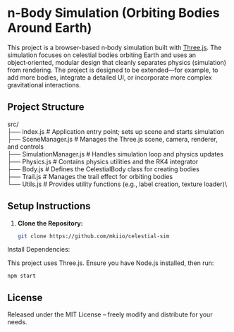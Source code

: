 # n-Body Simulation (Orbiting Bodies Around Earth)

This project is a browser-based n‑body simulation built with [Three.js](https://threejs.org/). The simulation focuses on celestial bodies orbiting Earth and uses an object‑oriented, modular design that cleanly separates physics (simulation) from rendering. The project is designed to be extended—for example, to add more bodies, integrate a detailed UI, or incorporate more complex gravitational interactions.

## Project Structure
src/  
├── index.js # Application entry point; sets up scene and starts simulation\
├── SceneManager.js # Manages the Three.js scene, camera, renderer, and controls\
├── SimulationManager.js # Handles simulation loop and physics updates\
├── Physics.js # Contains physics utilities and the RK4 integrator\
├── Body.js # Defines the CelestialBody class for creating bodies\
├── Trail.js # Manages the trail effect for orbiting bodies\
└── Utils.js # Provides utility functions (e.g., label creation, texture loader)\

## Setup Instructions

1. **Clone the Repository:**

   ```bash
   git clone https://github.com/mkiio/celestial-sim

Install Dependencies:

This project uses Three.js. Ensure you have Node.js installed, then run:

```npm install
npm start
```
## License

Released under the MIT License – freely modify and distribute for your needs.